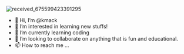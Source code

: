 ![received_675599423391295](https://user-images.githubusercontent.com/77748225/120388554-7cfba580-c2e8-11eb-950a-5341f9bc8cd0.jpeg)

- 👋 Hi, I’m @kmack
- 👀 I’m interested in learning new stuffs!
- 🌱 I’m currently learning coding
- 💞️ I’m looking to collaborate on anything that is fun and educational.
- 📫 How to reach me ...

<!---
lucienlvmi/lucienlvmi is a ✨ special ✨ repository because its `README.md` (this file) appears on your GitHub profile.
You can click the Preview link to take a look at your changes.
--->
